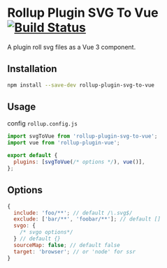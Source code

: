 # Rollup Plugin SVG To Vue [![Build Status][ci-img]][ci]

[ci-img]: https://circleci.com/gh/supermonkeyz/rollup-plugin-svg-to-vue.svg?style=svg
[ci]: https://app.circleci.com/pipelines/github/supermonkeyz/rollup-plugin-svg-to-vue

A plugin roll svg files as a Vue 3 component.

## Installation

```bash
npm install --save-dev rollup-plugin-svg-to-vue
```

## Usage

config `rollup.config.js`

```js
import svgToVue from 'rollup-plugin-svg-to-vue';
import vue from 'rollup-plugin-vue';

export default {
  plugins: [svgToVue(/* options */), vue()],
};
```

## Options

```js
{
  include: 'foo/**'; // default /\.svg$/
  exclude: ['bar/**', 'foobar/**']; // default []
  svgo: {
    /* svgo options*/
  } // default {}
  sourceMap: false; // default false
  target: 'browser'; // or 'node' for ssr
}
```
